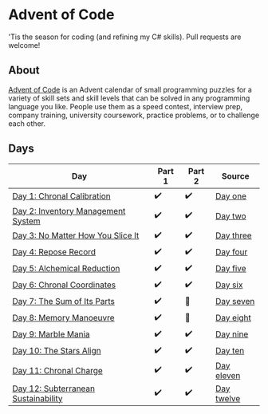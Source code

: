 ﻿ # Advent of Code

 'Tis the season for coding (and refining my C# skills). Pull requests are welcome!

 ## About
 [Advent of Code](https://adventofcode.com) is an Advent calendar of small programming puzzles for a variety of skill sets and skill levels that can be solved in any programming language you like. People use them as a speed contest, interview prep, company training, university coursework, practice problems, or to challenge each other.

 ## Days

 Day|Part 1|Part 2|Source
 -|-|-|-|
[Day 1: Chronal Calibration](https://adventofcode.com/2018/day/1)|✔️|✔️|[Day one](https://github.com/hlim29/AdventOfCode2018/blob/master/AdventOfCode/Days/DayOne.cs)|
[Day 2: Inventory Management System](https://adventofcode.com/2018/day/2)|✔️|✔️|[Day two](https://github.com/hlim29/AdventOfCode2018/blob/master/AdventOfCode/Days/DayTwo.cs)|
[Day 3: No Matter How You Slice It](https://adventofcode.com/2018/day/3)|✔️|✔️|[Day three](https://github.com/hlim29/AdventOfCode2018/blob/master/AdventOfCode/Days/DayThree.cs)|
[Day 4: Repose Record](https://adventofcode.com/2018/day/4)|✔️|✔️|[Day four](https://github.com/hlim29/AdventOfCode2018/blob/master/AdventOfCode/Days/DayFour.cs)|
[Day 5: Alchemical Reduction](https://adventofcode.com/2018/day/5)|✔️|✔️|[Day five](https://github.com/hlim29/AdventOfCode2018/blob/master/AdventOfCode/Days/DayFive.cs)|
[Day 6: Chronal Coordinates](https://adventofcode.com/2018/day/6)|✔️|✔️|[Day six](https://github.com/hlim29/AdventOfCode2018/blob/master/AdventOfCode/Days/DaySix.cs)|
[Day 7: The Sum of Its Parts](https://adventofcode.com/2018/day/7)|✔️|🤔|[Day seven](https://github.com/hlim29/AdventOfCode2018/blob/master/AdventOfCode/Days/DaySeven.cs)|
[Day 8: Memory Manoeuvre](https://adventofcode.com/2018/day/8)|✔️|🤔|[Day eight](https://github.com/hlim29/AdventOfCode2018/blob/master/AdventOfCode/Days/DayEight.cs)|
[Day 9: Marble Mania](https://adventofcode.com/2018/day/9)|✔️|✔️|[Day nine](https://github.com/hlim29/AdventOfCode2018/blob/master/AdventOfCode/Days/DayNine.cs)|
[Day 10: The Stars Align](https://adventofcode.com/2018/day/10)|✔️|✔️|[Day ten](https://github.com/hlim29/AdventOfCode2018/blob/master/AdventOfCode/Days/DayTen.cs)|
[Day 11: Chronal Charge](https://adventofcode.com/2018/day/11)|✔️|✔️|[Day eleven](https://github.com/hlim29/AdventOfCode2018/blob/master/AdventOfCode/Days/DayEleven.cs)|
[Day 12: Subterranean Sustainability](https://adventofcode.com/2018/day/12)|✔️|✔️|[Day twelve](https://github.com/hlim29/AdventOfCode2018/blob/master/AdventOfCode/Days/DayTwelve.cs)|
